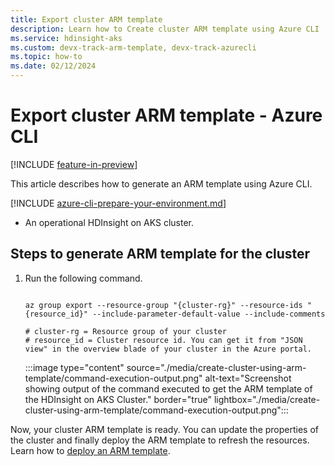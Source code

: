 ```yaml
---
title: Export cluster ARM template
description: Learn how to Create cluster ARM template using Azure CLI
ms.service: hdinsight-aks
ms.custom: devx-track-arm-template, devx-track-azurecli
ms.topic: how-to
ms.date: 02/12/2024
---
```


# Export cluster ARM template - Azure CLI

[!INCLUDE [feature-in-preview](includes/feature-in-preview.md)]

This article describes how to generate an ARM template using Azure CLI. 

[!INCLUDE [azure-cli-prepare-your-environment.md](~/reusable-content/azure-cli/azure-cli-prepare-your-environment.md)]
* An operational HDInsight on AKS cluster.
  

## Steps to generate ARM template for the cluster
    
1. Run the following command.

   ```azurecli-interactive

   az group export --resource-group "{cluster-rg}" --resource-ids "{resource_id}" --include-parameter-default-value --include-comments

   # cluster-rg = Resource group of your cluster
   # resource_id = Cluster resource id. You can get it from "JSON view" in the overview blade of your cluster in the Azure portal.
   ```

   :::image type="content" source="./media/create-cluster-using-arm-template/command-execution-output.png" alt-text="Screenshot showing output of the command executed to get the ARM template of the HDInsight on AKS Cluster." border="true" lightbox="./media/create-cluster-using-arm-template/command-execution-output.png":::
   

Now, your cluster ARM template is ready. You can update the properties of the cluster and finally deploy the ARM template to refresh the resources. Learn how to [deploy an ARM template](/azure/azure-resource-manager/templates/deploy-portal).
